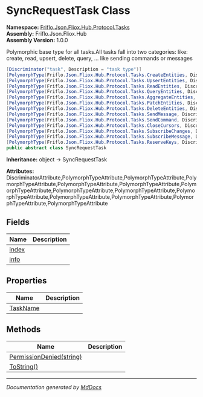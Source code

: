 ﻿<!--  
  <auto-generated>   
    The contents of this file were generated by a tool.  
    Changes to this file may be list if the file is regenerated  
  </auto-generated>   
-->

# SyncRequestTask Class

**Namespace:** [Friflo.Json.Fliox.Hub.Protocol.Tasks](../index.md)  
**Assembly:** Friflo.Json.Fliox.Hub  
**Assembly Version:** 1.0.0

Polymorphic base type for all tasks.All tasks fall into two categories: like: create, read, upsert, delete, query, ... like sending commands or messages

```csharp
[Discriminator("task", Description = "task type")]
[PolymorphType(Friflo.Json.Fliox.Hub.Protocol.Tasks.CreateEntities, Discriminant = "create")]
[PolymorphType(Friflo.Json.Fliox.Hub.Protocol.Tasks.UpsertEntities, Discriminant = "upsert")]
[PolymorphType(Friflo.Json.Fliox.Hub.Protocol.Tasks.ReadEntities, Discriminant = "read")]
[PolymorphType(Friflo.Json.Fliox.Hub.Protocol.Tasks.QueryEntities, Discriminant = "query")]
[PolymorphType(Friflo.Json.Fliox.Hub.Protocol.Tasks.AggregateEntities, Discriminant = "aggregate")]
[PolymorphType(Friflo.Json.Fliox.Hub.Protocol.Tasks.PatchEntities, Discriminant = "patch")]
[PolymorphType(Friflo.Json.Fliox.Hub.Protocol.Tasks.DeleteEntities, Discriminant = "delete")]
[PolymorphType(Friflo.Json.Fliox.Hub.Protocol.Tasks.SendMessage, Discriminant = "message")]
[PolymorphType(Friflo.Json.Fliox.Hub.Protocol.Tasks.SendCommand, Discriminant = "command")]
[PolymorphType(Friflo.Json.Fliox.Hub.Protocol.Tasks.CloseCursors, Discriminant = "closeCursors")]
[PolymorphType(Friflo.Json.Fliox.Hub.Protocol.Tasks.SubscribeChanges, Discriminant = "subscribeChanges")]
[PolymorphType(Friflo.Json.Fliox.Hub.Protocol.Tasks.SubscribeMessage, Discriminant = "subscribeMessage")]
[PolymorphType(Friflo.Json.Fliox.Hub.Protocol.Tasks.ReserveKeys, Discriminant = "reserveKeys")]
public abstract class SyncRequestTask
```

**Inheritance:** object → SyncRequestTask

**Attributes:** DiscriminatorAttribute,PolymorphTypeAttribute,PolymorphTypeAttribute,PolymorphTypeAttribute,PolymorphTypeAttribute,PolymorphTypeAttribute,PolymorphTypeAttribute,PolymorphTypeAttribute,PolymorphTypeAttribute,PolymorphTypeAttribute,PolymorphTypeAttribute,PolymorphTypeAttribute,PolymorphTypeAttribute,PolymorphTypeAttribute

## Fields

| Name                     | Description |
| ------------------------ | ----------- |
| [index](fields/index.md) |             |
| [info](fields/info.md)   |             |

## Properties

| Name                               | Description |
| ---------------------------------- | ----------- |
| [TaskName](properties/TaskName.md) |             |

## Methods

| Name                                                    | Description |
| ------------------------------------------------------- | ----------- |
| [PermissionDenied(string)](methods/PermissionDenied.md) |             |
| [ToString()](methods/ToString.md)                       |             |

___

*Documentation generated by [MdDocs](https://github.com/ap0llo/mddocs)*
